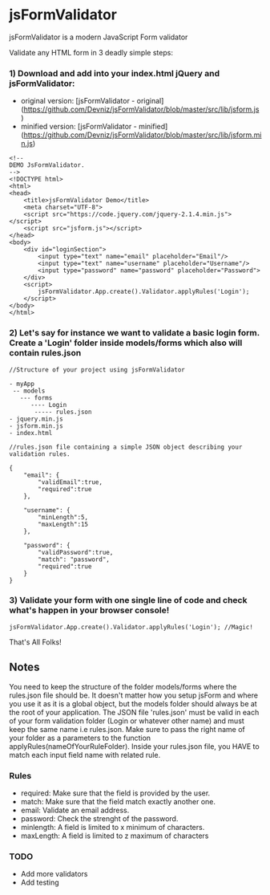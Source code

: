 # jsFormValidator
jsFormValidator is a modern JavaScript Form validator

Validate any HTML form in 3 deadly simple steps:

### 1) Download and add into your index.html jQuery and jsFormValidator:

- original version: [jsFormValidator - original] (https://github.com/Devniz/jsFormValidator/blob/master/src/lib/jsform.js)
- minified version: [jsFormValidator - minified] (https://github.com/Devniz/jsFormValidator/blob/master/src/lib/jsform.min.js)

```
<!-- 
DEMO JsFormValidator.
-->
<!DOCTYPE html>
<html>
<head>
	<title>jsFormValidator Demo</title>
	<meta charset="UTF-8">
	<script src="https://code.jquery.com/jquery-2.1.4.min.js"></script>
	<script src="jsform.js"></script>
</head>
<body>
	<div id="loginSection">
		<input type="text" name="email" placeholder="Email"/>
		<input type="text" name="username" placeholder="Username"/>
		<input type="password" name="password" placeholder="Password">
	</div>
	<script>
		jsFormValidator.App.create().Validator.applyRules('Login');
	</script>
</body>
</html>
```

### 2) Let's say for instance we want to validate a basic login form. Create a 'Login' folder inside models/forms which also will contain rules.json

```
//Structure of your project using jsFormValidator

- myApp
 -- models
   --- forms
      ---- Login
       ----- rules.json
- jquery.min.js
- jsform.min.js
- index.html
```

```
//rules.json file containing a simple JSON object describing your validation rules.

{
	"email": {
		"validEmail":true,
		"required":true
	},

	"username": {
		"minLength":5,
		"maxLength":15
	},

	"password": {
		"validPassword":true,
		"match": "password",
		"required":true
	}
}
```

### 3) Validate your form with one single line of code and check what's happen in your browser console!

```
jsFormValidator.App.create().Validator.applyRules('Login'); //Magic!
```

That's All Folks!

## Notes
You need to keep the structure of the folder models/forms where the rules.json file should be. It doesn't matter how you setup jsForm and where you use it as it is a global object, but the models folder should always be at the root of your application. The JSON file 'rules.json' must be valid in each of your form validation folder (Login or whatever other name) and must keep the same name i.e rules.json. Make sure to pass the right name of your folder as a parameters to the function applyRules(nameOfYourRuleFolder). Inside your rules.json file, you HAVE to match each input field name with related rule.

### Rules

- required: Make sure that the field is provided by the user.
- match: Make sure that the field match exactly another one.
- email: Validate an email address.
- password: Check the strenght of the password.
- minlength: A field is limited to x minimum of characters.
- maxLength: A field is limited to z maximum of characters

### TODO

- Add more validators
- Add testing
